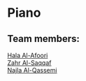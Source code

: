 # Piano
## Team members:
[Hala Al-Afoori](https://github.com/HalaAlafoori)  
[Zahr Al-Saqqaf](https://github.com/ZGalsaqqaf)  
[Najla Al-Qassemi](https://github.com/Najla-88)  
